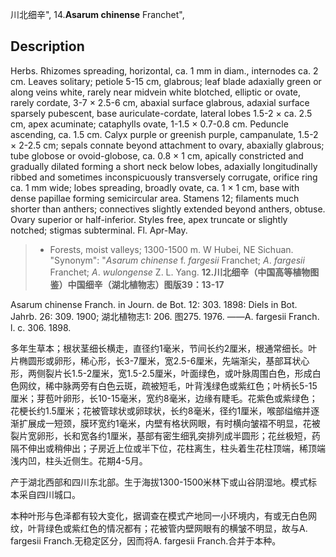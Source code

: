 川北细辛",
14.**Asarum chinense** Franchet",

## Description
Herbs. Rhizomes spreading, horizontal, ca. 1 mm in diam., internodes ca. 2 cm. Leaves solitary; petiole 5-15 cm, glabrous; leaf blade adaxially green or along veins white, rarely near midvein white blotched, elliptic or ovate, rarely cordate, 3-7 × 2.5-6 cm, abaxial surface glabrous, adaxial surface sparsely pubescent, base auriculate-cordate, lateral lobes 1.5-2 × ca. 2.5 cm, apex acuminate; cataphylls ovate, 1-1.5 × 0.7-0.8 cm. Peduncle ascending, ca. 1.5 cm. Calyx purple or greenish purple, campanulate, 1.5-2 × 2-2.5 cm; sepals connate beyond attachment to ovary, abaxially glabrous; tube globose or ovoid-globose, ca. 0.8 × 1 cm, apically constricted and gradually dilated forming a short neck below lobes, adaxially longitudinally ribbed and sometimes inconspicuously transversely corrugate, orifice ring ca. 1 mm wide; lobes spreading, broadly ovate, ca. 1 × 1 cm, base with dense papillae forming semicircular area. Stamens 12; filaments much shorter than anthers; connectives slightly extended beyond anthers, obtuse. Ovary superior or half-inferior. Styles free, apex truncate or slightly notched; stigmas subterminal. Fl. Apr-May.

> * Forests, moist valleys; 1300-1500 m. W Hubei, NE Sichuan.
  "Synonym": "*Asarum* *chinense* f. *fargesii* Franchet; *A*. *fargesii* Franchet; *A*. *wulongense* Z. L. Yang.
**12.川北细辛（中国高等植物图鉴）中国细辛（湖北植物志）图版39：13-17**

Asarum chinense Franch. in Journ. de Bot. 12: 303. 1898: Diels in Bot. Jahrb. 26: 309. 1900; 湖北植物志1: 206. 图275. 1976. ——A. fargesii Franch. l. c. 306. 1898.

多年生草本；根状茎细长横走，直径约1毫米，节间长约2厘米，根通常细长。叶片椭圆形或卵形，稀心形，长3-7厘米，宽2.5-6厘米，先端渐尖，基部耳状心形，两侧裂片长1.5-2厘米，宽1.5-2.5厘米，叶面绿色，或叶脉周围白色，形成白色网纹，稀中脉两旁有白色云斑，疏被短毛，叶背浅绿色或紫红色；叶柄长5-15厘米；芽苞叶卵形，长10-15毫米，宽约8毫米，边缘有睫毛。花紫色或紫绿色；花梗长约1.5厘米；花被管球状或卵球状，长约8毫米，径约1厘米，喉部缢缩并逐渐扩展成一短颈，膜环宽约1毫米，内壁有格状网眼，有时横向皱褶不明显，花被裂片宽卵形，长和宽各约1厘米，基部有密生细乳突排列成半圆形；花丝极短，药隔不伸出或稍伸出；子房近上位或半下位，花柱离生，柱头着生花柱顶端，稀顶端浅内凹，柱头近侧生。花期4-5月。

产于湖北西部和四川东北部。生于海拔1300-1500米林下或山谷阴湿地。模式标本采自四川城口。

本种叶形与色泽都有较大变化，据调查在模式产地同一小环境内，有或无白色网纹，叶背绿色或紫红色的情况都有；花被管内壁网眼有的横皱不明显，故与A. fargesii Franch.无稳定区分，因而将A. fargesii Franch.合并于本种。
